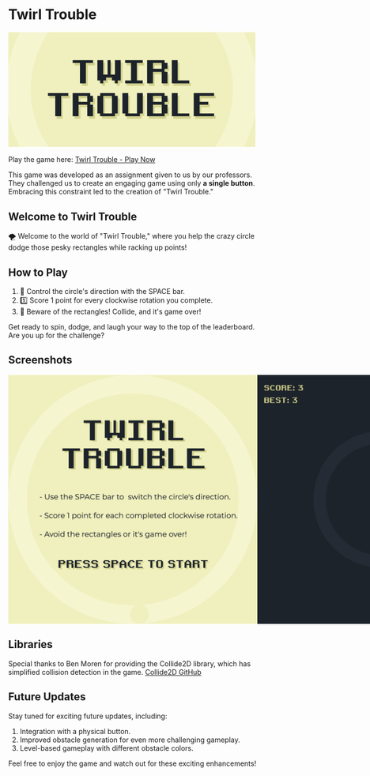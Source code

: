 # Twirl Trouble

<img src="https://github.com/hetnagda/hello-world-25-Homework/blob/main/week07-twirlTrouble/screenshots/logo_TT.png" width="500">

Play the game here: [Twirl Trouble - Play Now](https://editor.p5js.org/hetnagda/full/eHD2gkjyp)

This game was developed as an assignment given to us by our professors. They challenged us to create an engaging game using only __a single button__. Embracing this constraint led to the creation of "Twirl Trouble."

## Welcome to Twirl Trouble

🌪️ Welcome to the world of "Twirl Trouble," where you help the crazy circle dodge those pesky rectangles while racking up points!

## How to Play

1. 🔄 Control the circle's direction with the SPACE bar.
2. 1️⃣ Score 1 point for every clockwise rotation you complete.
3. 🚧 Beware of the rectangles! Collide, and it's game over!

Get ready to spin, dodge, and laugh your way to the top of the leaderboard. Are you up for the challenge?

## Screenshots

<div style="display: flex; justify-content: space-between;">
    <img src="https://github.com/hetnagda/hello-world-25-Homework/blob/main/week07-twirlTrouble/screenshots/splash-screen.png">
    <img src="https://github.com/hetnagda/hello-world-25-Homework/blob/main/week07-twirlTrouble/screenshots/game-screen.png">
    <img src="https://github.com/hetnagda/hello-world-25-Homework/blob/main/week07-twirlTrouble/screenshots/lose-screen.png">
</div>

## Libraries

Special thanks to Ben Moren for providing the Collide2D library, which has simplified collision detection in the game. [Collide2D GitHub](https://github.com/bmoren/p5.collide2D)

## Future Updates

Stay tuned for exciting future updates, including:

1. Integration with a physical button.
2. Improved obstacle generation for even more challenging gameplay.
3. Level-based gameplay with different obstacle colors.

Feel free to enjoy the game and watch out for these exciting enhancements!


